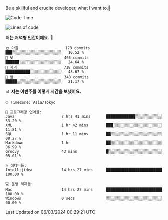 Be a skillful and erudite developer, what I want to.👶

<!--START_SECTION:waka-->
![Code Time](http://img.shields.io/badge/Code%20Time-469%20hrs%2050%20mins-blue)

![Lines of code](https://img.shields.io/badge/%EC%A0%80%EB%8A%94%20%EC%97%AC%ED%83%9C%EA%B9%8C%EC%A7%80%20-799.9%20thousand%20%EC%A4%84%EC%9D%98%20%EC%BD%94%EB%93%9C%EB%A5%BC%20%EC%9E%91%EC%84%B1%ED%96%88%EC%96%B4%EC%9A%94.-blue)

**저는 저녁형 인간이에요. 🦉** 

```text
🌞 아침                     173 commits         ███░░░░░░░░░░░░░░░░░░░░░░   10.52 % 
🌆 낮　                     405 commits         ██████░░░░░░░░░░░░░░░░░░░   24.64 % 
🌃 저녁                     718 commits         ███████████░░░░░░░░░░░░░░   43.67 % 
🌙 밤　                     348 commits         █████░░░░░░░░░░░░░░░░░░░░   21.17 % 
```


📊 **저는 이번주를 이렇게 시간을 보냈어요.** 

```text
🕑︎ Timezone: Asia/Tokyo

💬 프로그래밍 언어들: 
Java                     7 hrs 41 mins       █████████████░░░░░░░░░░░░   53.20 % 
XML                      1 hr 42 mins        ███░░░░░░░░░░░░░░░░░░░░░░   11.81 % 
SQL                      1 hr 11 mins        ██░░░░░░░░░░░░░░░░░░░░░░░   08.27 % 
Markdown                 1 hr                ██░░░░░░░░░░░░░░░░░░░░░░░   06.99 % 
Groovy                   43 mins             █░░░░░░░░░░░░░░░░░░░░░░░░   05.01 % 

🔥 에디터들: 
Intellijidea             14 hrs 27 mins      █████████████████████████   100.00 % 

💻 운영 체제들: 
Mac                      14 hrs 27 mins      █████████████████████████   100.00 % 
Windows                  0 secs              ░░░░░░░░░░░░░░░░░░░░░░░░░   00.00 % 
```


 Last Updated on 06/03/2024 00:29:21 UTC
<!--END_SECTION:waka-->
